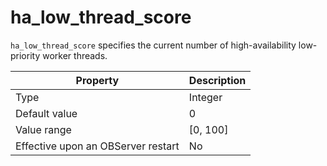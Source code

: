 # ha_low_thread_score
`ha_low_thread_score` specifies the current number of high-availability low-priority worker threads.

| **Property** | **Description** |
| --- | --- |
| Type | Integer |
| Default value | 0 |
| Value range | [0, 100] |
| Effective upon an OBServer restart | No |
